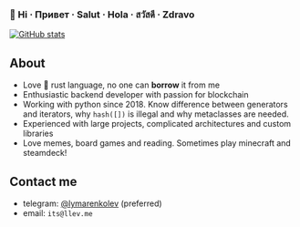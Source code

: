### 👋 Hi · Привет · Salut · Hola · สวัสดี · Zdravo

[![GitHub stats](https://github-readme-stats.vercel.app/api?username=sevenzing&count_private=true&include_all_commits=true)](https://github.com/anuraghazra/github-readme-stats)


## About
+ Love 🦀 rust language, no one can **borrow** it from me
+ Enthusiastic backend developer with passion for blockchain
+ Working with python since 2018. Know difference between generators and iterators, why `hash([])` is illegal and why metaclasses are needed.
+ Experienced with large projects, complicated architectures and custom libraries
+ Love memes, board games and reading. Sometimes play minecraft and steamdeck!


## Contact me
+ telegram: [@lymarenkolev](https://t.me/lymarenkolev) (preferred)
+ email: `its@llev.me`
